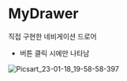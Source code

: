 # MyDrawer

직접 구현한 네비게이션 드로어
- 버튼 클릭 시에만 나타남

![Picsart_23-01-18_19-58-58-397](https://user-images.githubusercontent.com/66731780/213155399-37f16147-b419-423a-8bc4-576052836cc8.jpg)

